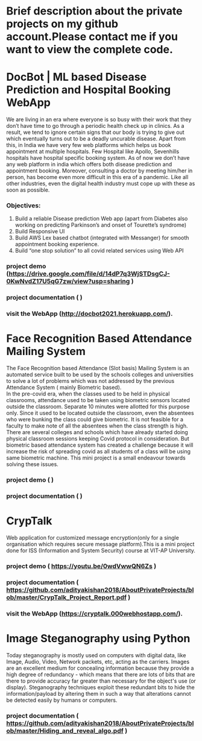 
# Brief description about the private projects on my github account.Please contact me if you want to view the complete code.

# DocBot | ML based Disease Prediction and Hospital Booking WebApp
We are living in an era where everyone is so busy with their work that they don’t have time to go through a periodic health check up in clinics.
As a result, we tend to ignore certain signs that our body is trying to give out which eventually turns out to be a deadly uncurable disease.
Apart from this, in India we have very few web platforms which helps us book appointment at multiple hospitals. Few Hospital like Apollo, Sevenhills hospitals have hospital specific booking system.
As of now we don’t have any web platform in india which offers both disease prediction and appointment booking.
Moreover, consulting a doctor by meeting him/her in person, has become even more difficult in this era of a pandemic. Like all other industries, even the digital health industry must cope up with these as soon as possible. 
 ### Objectives:
 1) Build a reliable Disease prediction Web app (apart from Diabetes also working on predicting Parkinson’s and onset of Tourette’s syndrome)
 2) Build Responsive UI
 3) Build AWS Lex based chatbot (integrated with Messanger) for smooth appointment booking experience.
 4) Build “one stop solution” to all covid related services using Web API

### project demo (https://drive.google.com/file/d/14dP7q3WjSTDsgCJ-0KwNvdZ17U5qG7zw/view?usp=sharing )
### project documentation (  )
### visit the WebApp (http://docbot2021.herokuapp.com/).

# Face Recognition Based Attendance Mailing System
The Face Recognition based Attendance (Slot basis) Mailing System is an automated service built to be used by the schools colleges and universities to solve a lot of problems which was not addressed by the previous Attendance System ( mainly Biometric based).  
In the pre-covid era, when the classes used to be held in physical classrooms, attendance used to be taken using biometric sensors located outside the classroom. Separate 10 minutes were allotted for this purpose only. Since it used to be located outside the classroom, even the absentees who were bunking the class could give biometric. It is not feasible for a faculty to make note of all the absentees when the class strength is high.
There are several colleges and schools which have already started doing physical classroom sessions keeping Covid protocol in consideration. But biometric based attendance system has created a challenge because it will increase the risk of spreading covid as all students of a class will be using same biometric machine.
This mini project is a small endeavour towards solving these issues. 


### project demo ( )
### project documentation (  )

# CrypTalk
Web application for customized message encryption(only for a single organisation which requires secure message platform).This is a mini project done for ISS (Information and System Security) course at VIT-AP University.
### project demo ( https://youtu.be/0wdVwwQN6Zs )
### project documentation ( https://github.com/adityakishan2018/AboutPrivateProjects/blob/master/CrypTalk_Project_Report.pdf )
### visit the WebApp (https://cryptalk.000webhostapp.com/).


# Image Steganography using Python
Today steganography is mostly used on computers with digital data, like Image, Audio, Video, Network packets, etc, acting as the carriers. Images are an excellent medium for concealing information because they provide a high degree of redundancy - which means that there are lots of bits that are there to provide accuracy far greater than necessary for the object's use (or display). Steganography techniques exploit these redundant bits to hide the information/payload by altering them in such a way that alterations cannot be detected easily by humans or computers.
### project documentation ( https://github.com/adityakishan2018/AboutPrivateProjects/blob/master/Hiding_and_reveal_algo.pdf )



